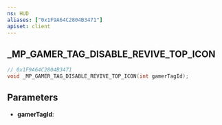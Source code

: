 ```yaml
---
ns: HUD
aliases: ["0x1F9A64C2804B3471"]
apiset: client
---
```

## _MP_GAMER_TAG_DISABLE_REVIVE_TOP_ICON

```c
// 0x1F9A64C2804B3471
void _MP_GAMER_TAG_DISABLE_REVIVE_TOP_ICON(int gamerTagId);
```


## Parameters
* **gamerTagId**:



